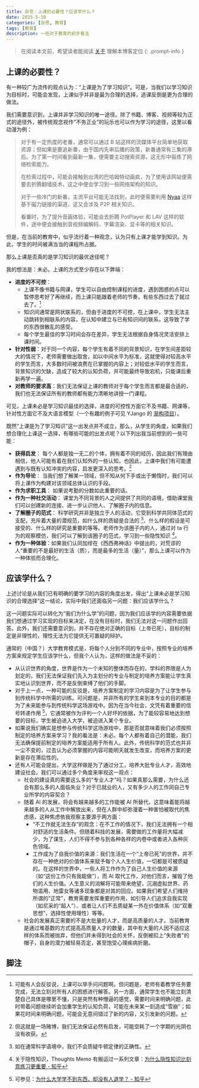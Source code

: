 ```yaml
---
title: 杂思：上课的必要性？应该学什么？
date: 2025-5-10
categories: [杂思, 教育]
tags: [教育]
description: 一些对于教育的初步看法
---
```


> 在阅读本文前，希望读者能阅读 [关于](/about) 理解本博客定位
{: .prompt-info }



## 上课的必要性？

有一种较广为流传的观点认为：“上课是为了学习知识”。可是，当我们以学习知识为目标时，可能会发现，上课似乎并非是最为合理的选择，逃课反倒是更为合理的做法。

我们需要意识到，上课并非学习知识的唯一途径。除了书籍、博客、视频等较为正式的途径外，被传统观念视作“不务正业”的玩乐也可以作为学习的途径，这里以看动漫为例：

> 对于有一定热度的老番，通常可以通过 B 站这样的流媒体平台简单地获取资源；但如果是要追新番，由于国内先审后播的政策，新番通常有三集的滞后。为了第一时间看到最新一集，便需要主动搜索资源，这无形中锻炼了网络检索能力。
>
> 在检索过程中，可能会接触到台湾的巴哈姆特动画疯，为了使用该网站便需要去折腾翻墙技术，这之中便会学习到一些网络架构的知识。
>
> 对于一些冷门的新番，主流平台可能无法找到，此时便需要利用 [Nyaa](https://nyaa.land/) 这样基于磁力链接的渠道，这又会涉及 P2P 相关知识。
>
> 看番时，为了提升音画体验，可能会去折腾 PotPlayer 和 LAV 这样的软件，途中便会接触到音视频编解码、字幕渲染、显卡等的相关知识。

但是，在当前的教育中，似乎流行着一种观念，认为只有上课才能学到知识。为此，学生的时间被满当当的课程所占据。

那么上课是否真的是学习知识的最优途径呢？

我的想法是：未必。上课的方式至少存在以下弊端：

- **进度的不可控**：
  - 上课不像书籍与网课，学生可以自由控制课程的进度，遇到困惑的点可以暂停思考好了再继续，而上课只能跟着老师的节奏，有些东西过去了就过去了。[^1] 
  - 知识间通常是网状联系的，但由于进度的不可控，在上课中，学生无法主动跳转到相联系的内容，在认知中建立与已有知识间的联系，这导致了学的东西很散乱的感受。
  - 每个学生最佳的学习时间会存在差异，学生无法根据自身情况灵活安排上课时间。
- **针对性弱**：对于同一个内容，每个学生有着不同的背景知识，在学生间差距较大的情况下，老师需要做出取舍，如以中间水平为标准，这就使得对较高水平的学生而言，大多数时间被浪费在已掌握的内容上；对较低水平的学生而言，背景知识的欠缺，造成了较大的认知负荷，并可能最终导致宕机，只能课后重新再学一遍。
- **对教师的要求高**：我们无法保证上课的教师对于每个学生而言都是最合适的，我们也无法保证所有的教师都有能力清晰地讲授一门课程。

可见，上课未必是学习知识最佳的选择，进度的可控性方面它不及书籍、网课等，针对性方面它不及大语言模型（一个有趣的例子可见 YJango 的 [渐构项目](https://www.bilibili.com/video/BV1MPoeYtEdw/)）。

既然“上课是为了学习知识”这一出发点并不成立，那么，从学生的角度，如果我们想合理化上课这一选择，有哪些可能的出发点呢？以下列出我当前想到的一些可能：

- **获得启发**： 每个人都是独一无二的个体，拥有着不同的经历，因此我们有理由相信，他人可能有着在我们认知外的一些认知，也因此，上课中我们有可能遭遇到与既有认知冲突的内容，启发更深入的思考。[^2]
- **作为导论**： 当我们想了解某一领域，但不知从何下手或出于懒惰时，我们可以将上课作为构建对该领域总体认识的手段。
- **作为求职工具**： 如果说考勤的分数如此重要的话。
- **作为一种社交活动**： 课堂为不同背景的人之间提供了共同的语境，借助课堂我们可以创建新的连接、进一步认识他人、了解圈子内的信息。
- **了解圈子的范式**： 科学研究并非是独立于人的活动，它受到科学共同体范式的支配，充斥着大量的潜规范，如什么样的质疑是合法的 [^3]、什么样的假设是可接受的、什么样的研究是重要的等等。老师作为该圈子内的人，通过对 ta 行为的观察模仿，我们可以了解到该圈子的范式，学习到一些隐性知识 [^4]。
- **作为一种体验**：如果我们认同加缪在《西西弗神话》中提出的，对荒谬的人“重要的不是最好的生活（质），而是最多的生活（量）”，那么上课可以作为一种体验而合理化。



## 应该学什么？

上述讨论是从我们已有明确的要学习的内容的角度出发，得出“上课未必是学习知识的合理选择”这一结论，实际中我们还面临另一问题：我们应该学什么？

这一问题实际可以转化为“我们为什么学”的问题，因为我们应该学的内容需要依据我们想通过学习实现的目标来决定，在没有目标时，我们无法对这一问题作出回答。此外，我们还需要意识到，并不存在绝对正确的目标（上帝已死），目标的制定是非理性的，理性无法为它提供无可置疑的辩护。

通常的（中国？）大学教育模式是，将每个人分到不同的专业中，按照专业的培养方案来规定学生应该学什么，但我个人认为，这样的做法是不妥的：

- 从认识世界的角度，世界是作为一个未知的整体而存在的，学科的界限是人为划定的，我们无法保证我们先入为主划分的专业与制定的培养方案能让学生真实地认识到世界，而不是反倒束缚了他们的手脚。
- 对于上一点，一种可能的反驳是，培养方案制定的学习内容是为了让学生参与到传统科学中所需的训练。可问题是，并非所有的学生来到本专业的目的都是为了未来能参与到传统科学这场游戏中。因为在当今社会，文凭有着重要的信号转递作用 [^5]，它通常被作为评判一个人好坏的依据，为了能较容易地达到想要的目标，学生被迫进入大学，被迫进入某个专业。
- 如果说我们确实是想参与传统科学这场游戏中，那是否就意味着我们必须按照制定的培养方案来学习？我的看法是：未必。每个人都有着自己的潜能，我们无法确保提前制定的培养方案能适用于所有人。此外，传统科学的范式也并非一尘不变的，过去认为必须掌握的内容可能明天就发生改变，而培养方案的更新是存在滞后性的。
- 还有人可能会提出，大学这样做是为了通过分工，培养大批专业人才，高效地建设社会。我们可以通过多个角度来审视这一观点：
  - 社会的建设真的需要这么多的“专业人才”吗？如果真那么需要，为什么还会有那么多的人面临失业？对于已就业的人，又有多少人的工作同自己专业所学的内容契合？
  - 随着 AI 的发展，将会有越来越多的工作能被 AI 所替代，这意味着能将越来越多的人从工作中解放出来，但在人群中却弥漫着一种害怕被取代的焦虑感，这种焦虑依我观察主要源于两方面：
    - “不工作就无法生存”的观念：在不工作的情况下，我们无法拥有一个相对舒适的生活条件。但随着科技的发展，需要做的工作量将大幅减少，为了谋生，人们不得不参与到各种各样的内卷中或者进入各种灰色领域。
    - 工作成为了自我价值的来源：我们生活在一个“上帝已死”的世界，并不存在一种绝对的价值体系来赋予每个人人生价值，一切都是可被质疑的。在这样的世界中，一些人将工作作为了自己人生价值的来源（如“这份工作只有我能做”），而 AI 取代工作，对他们而言，摧毁了他们的人生价值。人生意义的消解将可能带来绝望，沉溺虚拟世界、药物滥用、地雷女等诸多现象都是对其的回应。如果我们希望人们维持所谓的“正常”，教育需要发挥重要的作用，如引导人们追求自我实现（如尼采的“超人”）、或者让人们不去质疑某一外在价值体系（如“双重思想”，选择性使用理性）等等。
  - 社会的发展真正需要的不是大批量的人才，而是高质量的人才。当前教育是通过堆基数的方式提高高质量人才的数量，其中有大量的人因不适应这样的体系而被抛弃，但他们并未得到社会的关怀，反倒被扣上“失败者”的帽子，自身的潜力被轻易否定，甚至饱受心理疾病折磨。

## 脚注

[^1]: 可能有人会反驳说，上课可以举手问问题啊。但问题是，老师有着教学任务要完成，无法立刻对所有人的困惑进行解答。另一方面，通常学生也不能立刻清楚自己具体是哪里不懂，只是突然有种懵逼的感觉，需要时间来明确问题，此时带着问题继续听会加重学生的认知负荷，可能在未来某一刻造成“雪崩”；如果花时间来明确问题，可能会无意间错过了新的内容，又引发新的问题。
[^2]: 但这就是一场赌博，我们无法保证必然有启发，可能空耗了一个学期的光阴也没有收获。
[^3]: 如在通常科学语境中，我们不会质疑牛顿定律的正确性。
[^4]: 关于隐性知识，Thoughts Memo 有搬运过一系列文章：[为什么隐性知识比刻意练习更重要 - 知乎](https://zhuanlan.zhihu.com/p/1889973887506297083)
[^5]: 可参见：[为什么大学学不到东西，却没有人退学？ - 知乎](https://www.zhihu.com/question/1888335633522598227/answer/1902662065765724392)




